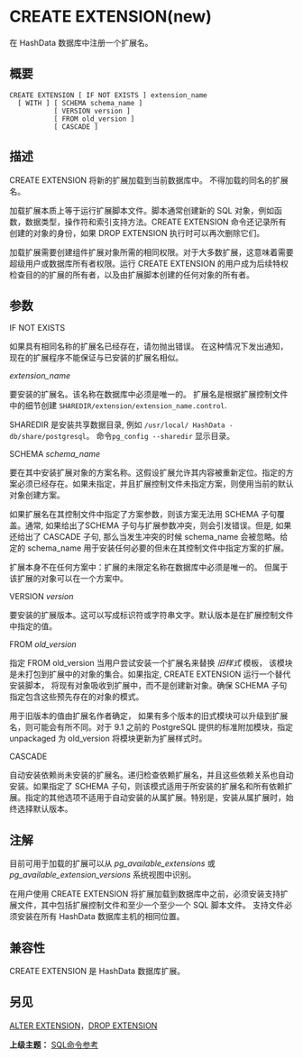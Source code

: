# CREATE EXTENSION\(new\)

在 HashData 数据库中注册一个扩展名。

## 概要

```
CREATE EXTENSION [ IF NOT EXISTS ] extension_name
  [ WITH ] [ SCHEMA schema_name ]
           [ VERSION version ]
           [ FROM old_version ]
           [ CASCADE ]
```

## 描述

CREATE EXTENSION 将新的扩展加载到当前数据库中。 不得加载的同名的扩展名。

加载扩展本质上等于运行扩展脚本文件。脚本通常创建新的 SQL 对象，例如函数，数据类型，操作符和索引支持方法。CREATE EXTENSION 命令还记录所有创建的对象的身份，如果 DROP EXTENSION 执行时可以再次删除它们。

加载扩展需要创建组件扩展对象所需的相同权限。对于大多数扩展，这意味着需要超级用户或数据库所有者权限。运行 CREATE EXTENSION 的用户成为后续特权检查目的的扩展的所有者，以及由扩展脚本创建的任何对象的所有者。

## 参数

IF NOT EXISTS

如果具有相同名称的扩展名已经存在，请勿抛出错误。 在这种情况下发出通知， 现在的扩展程序不能保证与已安装的扩展名相似。

_extension\_name_

要安装的扩展名。该名称在数据库中必须是唯一的。 扩展名是根据扩展控制文件中的细节创建 `SHAREDIR/extension/extension_name.control`.

SHAREDIR 是安装共享数据目录, 例如 `/usr/local/ HashData -db/share/postgresql`。 命令`pg_config --sharedir` 显示目录。

SCHEMA _schema\_name_

要在其中安装扩展对象的方案名称。这假设扩展允许其内容被重新定位。指定的方案必须已经存在。如果未指定，并且扩展控制文件未指定方案，则使用当前的默认对象创建方案。

如果扩展名在其控制文件中指定了方案参数，则该方案无法用 SCHEMA 子句覆盖。通常, 如果给出了SCHEMA 子句与扩展参数冲突，则会引发错误。但是, 如果还给出了 CASCADE 子句, 那么当发生冲突的时候 schema\_name 会被忽略。给定的 schema\_name 用于安装任何必要的但未在其控制文件中指定方案的扩展。

扩展本身不在任何方案中：扩展的未限定名称在数据库中必须是唯一的。 但属于该扩展的对象可以在一个方案中。

VERSION _version_

要安装的扩展版本。这可以写成标识符或字符串文字。默认版本是在扩展控制文件中指定的值。

FROM _old\_version_

指定 FROM old\_version 当用户尝试安装一个扩展名来替换 _旧样式_ 模板， 该模块是未打包到扩展中的对象的集合。如果指定, CREATE EXTENSION 运行一个替代安装脚本， 将现有对象吸收到扩展中，而不是创建新对象。确保 SCHEMA 子句指定包含这些预先存在的对象的模式。

用于旧版本的值由扩展名作者确定， 如果有多个版本的旧式模块可以升级到扩展名，则可能会有所不同。对于 9.1 之前的 PostgreSQL 提供的标准附加模块，指定 unpackaged 为 old\_version 将模块更新为扩展样式时。

CASCADE

自动安装依赖尚未安装的扩展名。递归检查依赖扩展名，并且这些依赖关系也自动安装。如果指定了 SCHEMA  子句，则该模式适用于所安装的扩展名和所有依赖扩展。指定的其他选项不适用于自动安装的从属扩展。特别是，安装从属扩展时，始终选择默认版本。

## 注解

目前可用于加载的扩展可以从 _pg\_available\_extensions_ 或 _pg\_available\_extension\_versions_ 系统视图中识别。

在用户使用 CREATE EXTENSION 将扩展加载到数据库中之前，必须安装支持扩展文件，其中包括扩展控制文件和至少一个至少一个 SQL 脚本文件。 支持文件必须安装在所有 HashData 数据库主机的相同位置。

## 兼容性

CREATE EXTENSION 是 HashData 数据库扩展。

## 另见

[ALTER EXTENSION](./alter-extension.md)，[DROP EXTENSION](./drop-extension.md)

**上级主题：** [SQL命令参考](./README.md)


